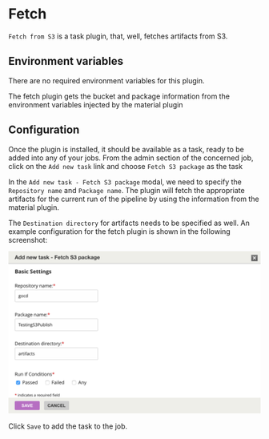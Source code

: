 # Fetch

`Fetch from S3` is a task plugin, that, well, fetches artifacts from S3.

## Environment variables

There are no required environment variables for this plugin.

The fetch plugin gets the bucket and package information from the environment variables injected by the material plugin

## Configuration

Once the plugin is installed, it should be available as a task, ready to be added into any of your jobs. From the admin section of the concerned job, click on the `Add new task` link and choose `Fetch S3 package` as the task

In the `Add new task - Fetch S3 package` modal, we need to specify the `Repository name` and `Package name`. The plugin will fetch the appropriate artifacts for the current run of the pipeline by using the information from the material plugin.

The `Destination directory` for artifacts needs to be specified as well. An example configuration for the fetch plugin is shown in the following screenshot:

![](resources/images/modal_fetch.png)

Click `Save` to add the task to the job.